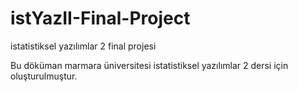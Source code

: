 # istYazII-Final-Project
istatistiksel yazılımlar 2 final projesi

Bu döküman marmara üniversitesi istatistiksel yazılımlar 2 dersi için oluşturulmuştur.
